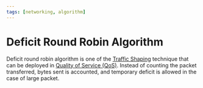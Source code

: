 ```yaml
---
tags: [networking, algorithm]
---
```


# Deficit Round Robin Algorithm

Deficit round robin algorithm is one of the [Traffic Shaping](202302201414.md)
technique that can be deployed in [Quality of Service (QoS)](202209282057.md).
Instead of counting the packet transferred, bytes sent is accounted, and
temporary deficit is allowed in the case of large packet.
